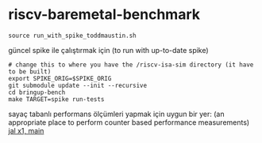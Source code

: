 # riscv-baremetal-benchmark


```shell
source run_with_spike_toddmaustin.sh
```

güncel spike ile çalıştırmak için (to run with up-to-date spike)

```shell
# change this to where you have the /riscv-isa-sim directory (it have to be built)
export SPIKE_ORIG=$SPIKE_ORIG 
git submodule update --init --recursive
cd bringup-bench
make TARGET=spike run-tests
```

sayaç tabanlı performans ölçümleri yapmak için uygun bir yer:
(an appropriate place to perform counter based performance measurements)
[jal x1, main](https://github.com/farukyld/bringup-bench/blob/00658228aa6ac738f29d190879743491b3446688/target/spike-crt0.S#L87)

